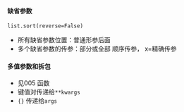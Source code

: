 #### 缺省参数

```
list.sort(reverse=False)
```

- 所有缺省参数位置：普通形参后面
- 多个缺省参数的传参：部分或全部 顺序传参， x=精确传参

#### 多值参数和拆包

- 见005 函数
- 键值对传递给`**kwargs`
- `{}`  传递给`args`

